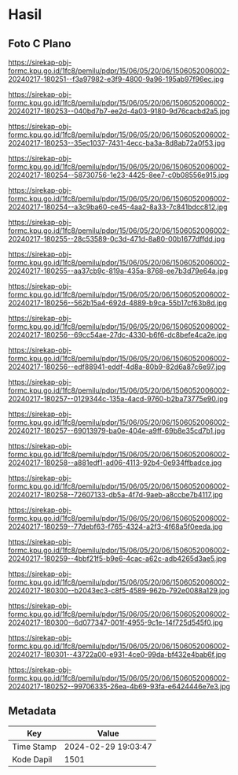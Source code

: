 # Hasil

## Foto C Plano

https://sirekap-obj-formc.kpu.go.id/1fc8/pemilu/pdpr/15/06/05/20/06/1506052006002-20240217-180251--f3a97982-e3f9-4800-9a96-195ab97f96ec.jpg

https://sirekap-obj-formc.kpu.go.id/1fc8/pemilu/pdpr/15/06/05/20/06/1506052006002-20240217-180253--040bd7b7-ee2d-4a03-9180-9d76cacbd2a5.jpg

https://sirekap-obj-formc.kpu.go.id/1fc8/pemilu/pdpr/15/06/05/20/06/1506052006002-20240217-180253--35ec1037-7431-4ecc-ba3a-8d8ab72a0f53.jpg

https://sirekap-obj-formc.kpu.go.id/1fc8/pemilu/pdpr/15/06/05/20/06/1506052006002-20240217-180254--58730756-1e23-4425-8ee7-c0b08556e915.jpg

https://sirekap-obj-formc.kpu.go.id/1fc8/pemilu/pdpr/15/06/05/20/06/1506052006002-20240217-180254--a3c9ba60-ce45-4aa2-8a33-7c841bdcc812.jpg

https://sirekap-obj-formc.kpu.go.id/1fc8/pemilu/pdpr/15/06/05/20/06/1506052006002-20240217-180255--28c53589-0c3d-471d-8a80-00b1677dffdd.jpg

https://sirekap-obj-formc.kpu.go.id/1fc8/pemilu/pdpr/15/06/05/20/06/1506052006002-20240217-180255--aa37cb9c-819a-435a-8768-ee7b3d79e64a.jpg

https://sirekap-obj-formc.kpu.go.id/1fc8/pemilu/pdpr/15/06/05/20/06/1506052006002-20240217-180256--562b15a4-692d-4889-b9ca-55b17cf63b8d.jpg

https://sirekap-obj-formc.kpu.go.id/1fc8/pemilu/pdpr/15/06/05/20/06/1506052006002-20240217-180256--69cc54ae-27dc-4330-b6f6-dc8befe4ca2e.jpg

https://sirekap-obj-formc.kpu.go.id/1fc8/pemilu/pdpr/15/06/05/20/06/1506052006002-20240217-180256--edf88941-eddf-4d8a-80b9-82d6a87c6e97.jpg

https://sirekap-obj-formc.kpu.go.id/1fc8/pemilu/pdpr/15/06/05/20/06/1506052006002-20240217-180257--0129344c-135a-4acd-9760-b2ba73775e90.jpg

https://sirekap-obj-formc.kpu.go.id/1fc8/pemilu/pdpr/15/06/05/20/06/1506052006002-20240217-180257--69013979-ba0e-404e-a9ff-69b8e35cd7b1.jpg

https://sirekap-obj-formc.kpu.go.id/1fc8/pemilu/pdpr/15/06/05/20/06/1506052006002-20240217-180258--a881edf1-ad06-4113-92b4-0e934ffbadce.jpg

https://sirekap-obj-formc.kpu.go.id/1fc8/pemilu/pdpr/15/06/05/20/06/1506052006002-20240217-180258--72607133-db5a-4f7d-9aeb-a8ccbe7b4117.jpg

https://sirekap-obj-formc.kpu.go.id/1fc8/pemilu/pdpr/15/06/05/20/06/1506052006002-20240217-180259--77debf63-f765-4324-a2f3-4f68a5f0eeda.jpg

https://sirekap-obj-formc.kpu.go.id/1fc8/pemilu/pdpr/15/06/05/20/06/1506052006002-20240217-180259--4bbf21f5-b9e6-4cac-a62c-adb4265d3ae5.jpg

https://sirekap-obj-formc.kpu.go.id/1fc8/pemilu/pdpr/15/06/05/20/06/1506052006002-20240217-180300--b2043ec3-c8f5-4589-962b-792e0088a129.jpg

https://sirekap-obj-formc.kpu.go.id/1fc8/pemilu/pdpr/15/06/05/20/06/1506052006002-20240217-180300--6d077347-001f-4955-9c1e-14f725d545f0.jpg

https://sirekap-obj-formc.kpu.go.id/1fc8/pemilu/pdpr/15/06/05/20/06/1506052006002-20240217-180301--43722a00-e931-4ce0-99da-bf432e4bab6f.jpg

https://sirekap-obj-formc.kpu.go.id/1fc8/pemilu/pdpr/15/06/05/20/06/1506052006002-20240217-180252--99706335-26ea-4b69-93fa-e6424446e7e3.jpg


## Metadata

| Key        | Value               |
| ---------- | ------------------- |
| Time Stamp | 2024-02-29 19:03:47 |
| Kode Dapil | 1501                |



